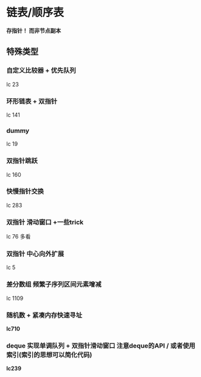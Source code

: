 # 链表/顺序表

**存指针！ 而非节点副本**

## 特殊类型

### 自定义比较器 + 优先队列
lc 23

###  环形链表 + 双指针
lc 141

### dummy
lc 19

### 双指针跳跃
lc 160

### 快慢指针交换
lc 283

### 双指针 滑动窗口 +一些trick 
lc 76 多看

### 双指针 中心向外扩展
lc 5

### 差分数组 频繁子序列区间元素增减
lc 1109 

### 随机数 + 紧凑内存快速寻址 
**lc710**

### deque 实现单调队列 + 双指针滑动窗口 注意deque的API / 或者使用索引(索引的思想可以简化代码)
**lc239**